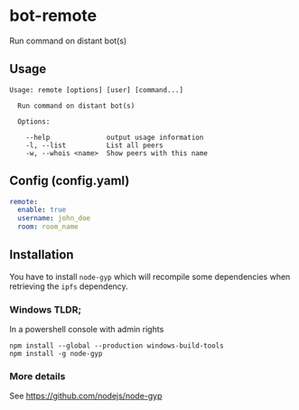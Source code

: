 # bot-remote

Run command on distant bot(s)

## Usage

```
Usage: remote [options] [user] [command...]

  Run command on distant bot(s)

  Options:

    --help              output usage information
    -l, --list          List all peers
    -w, --whois <name>  Show peers with this name
```

## Config (config.yaml)

```yaml
remote:
  enable: true
  username: john_doe
  room: room_name
```

## Installation

You have to install `node-gyp` which will recompile some dependencies when retrieving the `ipfs` dependency.

### Windows TLDR;

In a powershell console with admin rights

```
npm install --global --production windows-build-tools
npm install -g node-gyp
```

### More details

See https://github.com/nodejs/node-gyp
